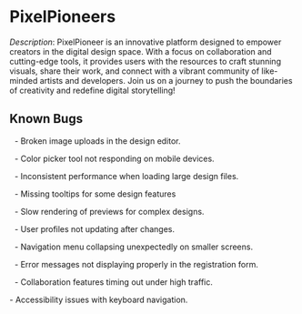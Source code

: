 # PixelPioneers


*Description*: PixelPioneer is an innovative platform designed to empower creators in the digital design space. With a focus on collaboration and cutting-edge tools, it provides users with the resources to craft stunning visuals, share their work, and connect with a vibrant community of like-minded artists and developers. Join us on a journey to push the boundaries of creativity and redefine digital storytelling!


## Known Bugs

 - ⁠Broken image uploads in the design editor.
 
 - ⁠Color picker tool not responding on mobile devices.
 
 - Inconsistent performance when loading large design files.
 
 -⁠ ⁠Missing tooltips for some design features
 
 -⁠ ⁠Slow rendering of previews for complex designs.
 
 -⁠ ⁠User profiles not updating after changes.
 
 -⁠ ⁠Navigation menu collapsing unexpectedly on smaller screens.
 
 -⁠ ⁠Error messages not displaying properly in the registration form.
 
 -⁠ ⁠Collaboration features timing out under high traffic.
 
 -⁠ ⁠Accessibility issues with keyboard navigation.
